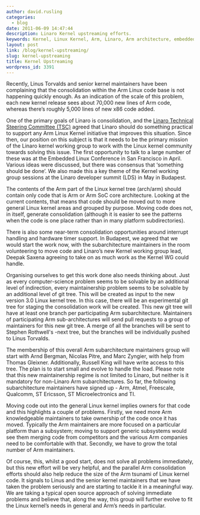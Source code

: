 ```yaml
---
author: david.rusling
categories:
  - blog
date: 2011-06-09 14:47:44
description: Linaro Kernel upstreaming efforts.
keywords: Kernel, Linux Kernel, Arm, Linaro, Arm architecture, embedded linux conference
layout: post
link: /blog/kernel-upstreaming/
slug: kernel-upstreaming
title: Kernel Upstreaming
wordpress_id: 3391
---
```


Recently, Linus Torvalds and senior kernel maintainers have been complaining that the consolidation within the Arm Linux code base is not happening quickly enough. As an indication of the scale of this problem, each new kernel release sees about 70,000 new lines of Arm code, whereas there’s roughly 5,000 lines of new x86 code added.

One of the primary goals of Linaro is consolidation, and the [Linaro Technical Steering Committee (TSC)](/about/team/) agreed that Linaro should do something practical to support any Arm Linux Kernel initiative that improves this situation. Since then, our position on this subject is that it needs to be the primary mission of the Linaro kernel working group to work with the Linux kernel community towards solving this issue. The first opportunity to talk to a large number of these was at the Embedded Linux Conference in San Francisco in April. Various ideas were discussed, but there was consensus that ‘something should be done’. We also made this a key theme of the Kernel working group sessions at the Linaro developer summit (LDS) in May in Budapest.

The contents of the Arm part of the Linux kernel tree (arch/arm) should contain only code that is Arm or Arm SoC core architecture. Looking at the current contents, that means that code should be moved out to more general Linux kernel areas and grouped by purpose. Moving code does not, in itself, generate consolidation (although it is easier to see the patterns when the code is one place rather than in many platform subdirectories).

There is also some near-term consolidation opportunities around interrupt handling and hardware timer support. In Budapest, we agreed that we would start the work now, with the subarchitecture maintainers in the room volunteering to move code and Linaro’s new Kernel working group lead, Deepak Saxena agreeing to take on as much work as the Kernel WG could handle.

Organising ourselves to get this work done also needs thinking about. Just as every computer-science problem seems to be solvable by an additional level of indirection, every maintainership problem seems to be solvable by an additional level of git tree. This will be created as input to the new version 3.0 Linux kernel tree. In this case, there will be an experimental git tree for staging the consolidation work will be created. This new git tree will have at least one branch per participating Arm subarchitecture. Maintainers of participating Arm sub-architectures will send pull requests to a group of maintainers for this new git tree. A merge of all the branches will be sent to Stephen Rothwell's -next tree, but the branches will be individually pushed to Linus Torvalds.

The membership of this overall Arm subarchitecture maintainers group will start with Arnd Bergman, Nicolas Pitre, and Marc Zyngier, with help from Thomas Gleixner. Additionally, Russell King will have write access to this tree. The plan is to start small and evolve to handle the load. Please note that this new maintainership regime is not limited to Linaro, but neither is it mandatory for non-Linaro Arm subarchitectures. So far, the following subarchitecture maintainers have signed up - Arm, Atmel, Freescale, Qualcomm, ST Ericsson, ST Microelectronics and TI.

Moving code out into the general Linux kernel implies owners for that code and this highlights a couple of problems. Firstly, we need more Arm knowledgeable maintainers to take ownership of the code once it has moved. Typically the Arm maintainers are more focused on a particular platform than a subsystem; moving to support generic subsystems would see them merging code from competitors and the various Arm companies need to be comfortable with that. Secondly, we have to grow the total number of Arm maintainers.

Of course, this, whilst a good start, does not solve all problems immediately, but this new effort will be very helpful, and the parallel Arm consolidation efforts should also help reduce the size of the Arm tsunami of Linux kernel code. It signals to Linus and the senior kernel maintainers that we have taken the problem seriously and are starting to tackle it in a meaningful way. We are taking a typical open source approach of solving immediate problems and believe that, along the way, this group will further evolve to fit the Linux kernel’s needs in general and Arm’s needs in particular.
